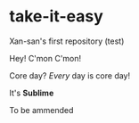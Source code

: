 # take-it-easy
Xan-san's first repository (test)

Hey! C'mon C'mon!

Core day? *Every* day is core day!

It's **Sublime**

To be ammended